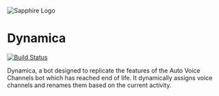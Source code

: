 ![Sapphire Logo](https://raw.githubusercontent.com/sebasptsch/Dynamica/master/assets/DynamicaBanner.png)

# Dynamica

[![Build Status](https://ci.sebasptsch.dev/api/badges/sebasptsch/Dynamica/status.svg)](https://ci.sebasptsch.dev/sebasptsch/Dynamica)

Dynamica, a bot designed to replicate the features of the Auto Voice Channels bot which has reached end of life. It dynamically assigns voice channels and renames them based on the current activity.

